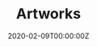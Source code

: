 ---
title: "Artworks"  # Add a page title.
summary: "Include all artworks."  # Add a page description.
date: "2020-02-09T00:00:00Z"  # Add today's date.
type: "widget_page"  # Page type is a Widget Page
---